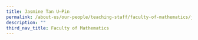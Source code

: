 ```yaml
---
title: Jasmine Tan U–Pin
permalink: /about-us/our-people/teaching-staff/faculty-of-mathematics/jasmine-tan-u-pin/
description: ""
third_nav_title: Faculty of Mathematics
---
```


